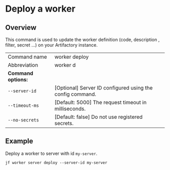 # Deploy a worker

## Overview

This command is used to update the worker definition (code, description , filter, secret ...) on your Artifactory instance.

|                        |                       |
|------------------------|-------------------------------------------------------------------------------------------------------------------------------------------------------------------------------------|
| Command name           | worker deploy          |
| Abbreviation           | worker d               |
| **Command options:**   |                        |
| `--server-id`          | \[Optional] Server ID configured using the config command. |
| `--timeout-ms`         | \[Default: 5000] The request timeout in milliseconds. |
| `--no-secrets`         | \[Default: false] Do not use registered secrets. |

## Example

Deploy a worker to server with id `my-server`.

```
jf worker server deploy --server-id my-server
```